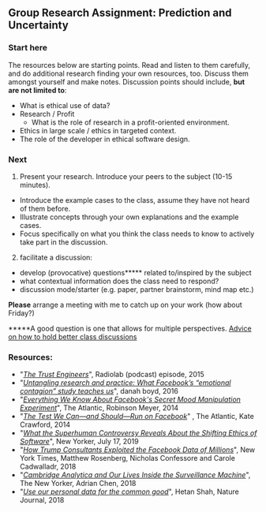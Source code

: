 ## Group Research Assignment: Prediction and Uncertainty

### Start here
The resources below are starting points. Read and listen to them carefully, and do additional research finding your own resources, too. Discuss them amongst yourself and make notes.
Discussion points should include, **but are not limited to**:
- What is ethical use of data?
- Research / Profit
  - What is the role of research in a profit-oriented environment.
- Ethics in large scale / ethics in targeted context.
- The role of the developer in ethical software design.


### Next
1. Present your research. Introduce your peers to the subject (10-15 minutes).
  - Introduce the example cases to the class, assume they have not heard of them before.
  - Illustrate concepts through your own explanations and the example cases.
  - Focus specifically on what you think the class needs to know to actively take part in the discussion.
2. facilitate a discussion:
  - develop (provocative) questions**\*** related to/inspired by the subject
  - what contextual information does the class need to respond?
  - discussion mode/starter (e.g. paper, partner brainstorm, mind map etc.)

**Please** arrange a meeting with me to catch up on your work (how about Friday?)

**\***A good question is one that allows for multiple perspectives.
[Advice on how to hold better class discussions](https://www.chronicle.com/interactives/20190523-ClassDiscussion)

### Resources:
- "[*The Trust Engineers*](https://www.wnycstudios.org/podcasts/radiolab/articles/trust-engineers)", Radiolab (podcast) episode, 2015
- "[*Untangling research and practice: What Facebook’s “emotional contagion” study teaches us*](https://journals.sagepub.com/doi/pdf/10.1177/1747016115583379)", danah boyd, 2016
- "[*Everything We Know About Facebook's Secret Mood Manipulation Experiment*](https://www.theatlantic.com/technology/archive/2014/06/everything-we-know-about-facebooks-secret-mood-manipulation-experiment/373648/)", The Atlantic, Robinson Meyer, 2014
- "[*The Test We Can—and Should—Run on Facebook*](https://www.theatlantic.com/technology/archive/2014/07/the-test-we-canand-shouldrun-on-facebook/373819/)"
 , The Atlantic, Kate Crawford, 2014
- "[*What the Superhuman Controversy Reveals About the Shifting Ethics of Software*](https://www.newyorker.com/tech/annals-of-technology/what-the-superhuman-controversy-reveals-about-the-shifting-ethics-of-software)", New Yorker, July 17, 2019
- "[*How Trump Consultants Exploited the Facebook Data of Millions*](https://www.nytimes.com/2018/03/17/us/politics/cambridge-analytica-trump-campaign.html)", New York Times, Matthew Rosenberg, Nicholas Confessore and Carole Cadwalladr, 2018
- "[*Cambridge Analytica and Our Lives Inside the Surveillance Machine*](https://www.newyorker.com/tech/annals-of-technology/cambridge-analytica-and-our-lives-inside-the-surveillance-machine)", The New Yorker, Adrian Chen, 2018
- "[*Use our personal data for the common good*](https://www.nature.com/magazine-assets/d41586-018-03912-z/d41586-018-03912-z.pdf)", Hetan Shah, Nature Journal, 2018
